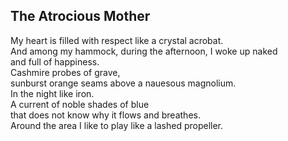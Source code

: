 The Atrocious Mother
--------------------
My heart is filled with respect like a crystal acrobat.  
And among my hammock, during the afternoon, I woke up naked  
and full of happiness.  
Cashmire probes of grave,  
sunburst orange seams above a nauesous magnolium.  
In the night like iron.  
A current of noble shades of blue  
that does not know why it flows and breathes.  
Around the area I like to play like a lashed propeller.  
